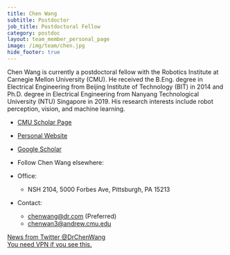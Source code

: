 ```yaml
---
title: Chen Wang
subtitle: Postdoctor
job_title: Postdoctoral Fellow
category: postdoc
layout: team_member_personal_page
image: /img/team/chen.jpg
hide_footer: true
---
```


Chen Wang is currently a postdoctoral fellow with the Robotics Institute at Carnegie Mellon University (CMU). He received the B.Eng. degree in Electrical Engineering from Beijing Institute of Technology (BIT) in 2014 and Ph.D. degree in Electrical Engineering from Nanyang Technological University (NTU) Singapore in 2019. His research interests include robot perception, vision, and machine learning.

- [CMU Scholar Page](https://scholars.cmu.edu/8810-chen-wang)

- [Personal Website](https://chenwang.site)

- [Google Scholar](https://scholar.google.com/citations?user=vZfmKl4AAAAJ)

- Follow Chen Wang elsewhere:
    <div class="sharethis-inline-follow-buttons"></div>

- Office:
    - NSH 2104, 5000 Forbes Ave, Pittsburgh, PA 15213

- Contact:
    - <chenwang@dr.com> (Preferred)
    - <chenwan3@andrew.cmu.edu>

<a class="twitter-timeline"
        data-tweet-limit="5"
        data-theme="light"
        width="100%"
        href="https://twitter.com/DrChenWang">News from Twitter @DrChenWang<br>You need VPN if you see this.
</a>
<script async src="https://platform.twitter.com/widgets.js" charset="utf-8"></script>
